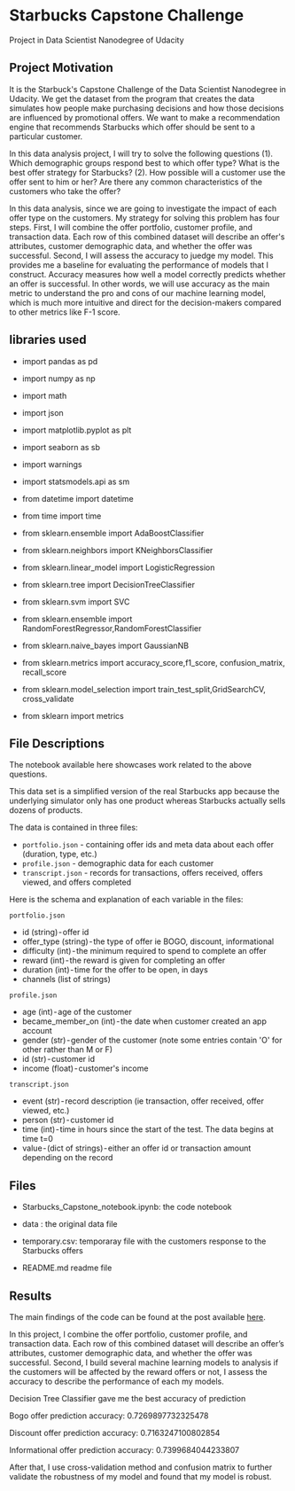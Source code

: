 # Starbucks Capstone Challenge
Project in Data Scientist Nanodegree of Udacity


## Project Motivation<a name="motivation"></a>

It is the Starbuck's Capstone Challenge of the Data Scientist Nanodegree in Udacity. We get the dataset from the program that creates the data simulates how people make purchasing decisions and how those decisions are influenced by promotional offers. We want to make a recommendation engine that recommends Starbucks which offer should be sent to a particular customer.

In this data analysis project, I will try to solve the following questions
(1). Which demographic groups respond best to which offer type? What is the best offer strategy for Starbucks?
(2). How possible will a customer use the offer sent to him or her? Are there any common characteristics of the customers who take the offer?

In this data analysis, since we are going to investigate the impact of each offer type on the customers. My strategy for solving this problem has four steps. First, I will combine the offer portfolio, customer profile, and transaction data. Each row of this combined dataset will describe an offer's attributes, customer demographic data, and whether the offer was successful. Second, I will assess the accuracy to juedge my model. This provides me a baseline for evaluating the performance of models that I construct. Accuracy measures how well a model correctly predicts whether an offer is successful. In other words, we will use accuracy as the main metric to understand the pro and cons of our machine learning model, which is much more intuitive and direct for the decision-makers compared to other metrics like F-1 score.

## libraries used 

- import pandas as pd
- import numpy as np
- import math
- import json
- import matplotlib.pyplot as plt
- import seaborn as sb 
- import warnings
- import statsmodels.api as sm
- from datetime import datetime
- from time import time

- from sklearn.ensemble import AdaBoostClassifier
- from sklearn.neighbors import KNeighborsClassifier
- from sklearn.linear_model import LogisticRegression
- from sklearn.tree import DecisionTreeClassifier
- from sklearn.svm import SVC
- from sklearn.ensemble import RandomForestRegressor,RandomForestClassifier
- from sklearn.naive_bayes import GaussianNB
- from sklearn.metrics import accuracy_score,f1_score, confusion_matrix, recall_score
- from sklearn.model_selection import train_test_split,GridSearchCV, cross_validate
- from sklearn import metrics


## File Descriptions <a name="files"></a>

The notebook available here showcases work related to the above questions.  

This data set is a simplified version of the real Starbucks app because the underlying simulator only has one product whereas Starbucks actually sells dozens of products.

The data is contained in three files:
- `portfolio.json` - containing offer ids and meta data about each offer (duration, type, etc.)
- `profile.json` - demographic data for each customer
- `transcript.json` - records for transactions, offers received, offers viewed, and offers completed

Here is the schema and explanation of each variable in the files:

`portfolio.json`
- id (string) - offer id
- offer_type (string) - the type of offer ie BOGO, discount, informational
- difficulty (int) - the minimum required to spend to complete an offer
- reward (int) - the reward is given for completing an offer
- duration (int) - time for the offer to be open, in days
- channels (list of strings)

`profile.json`
- age (int) - age of the customer
- became_member_on (int) - the date when customer created an app account
- gender (str) - gender of the customer (note some entries contain 'O' for other rather than M or F)
- id (str) - customer id
- income (float) - customer's income

`transcript.json`
- event (str) - record description (ie transaction, offer received, offer viewed, etc.)
- person (str) - customer id
- time (int) - time in hours since the start of the test. The data begins at time t=0
- value - (dict of strings) - either an offer id or transaction amount depending on the record


## Files
- Starbucks_Capstone_notebook.ipynb: the code notebook

- data : the original data file 

- temporary.csv: temporaray file with the customers response to the Starbucks offers 

- README.md readme file

## Results<a name="results"></a>

The main findings of the code can be found at the post available [here](https://medium.com/@yuanjin0318/starbucks-rewards-offer-analysis-fb25b0a6b297).

In this project, l combine the offer portfolio, customer profile, and transaction data. Each row of this combined dataset will describe an offer’s attributes, customer demographic data, and whether the offer was successful. Second, I build several machine learning models to analysis if the customers will be affected by the reward offers or not, I assess the accuracy to describe the performance of each my models.

Decision Tree Classifier gave me the best accuracy of prediction

Bogo offer prediction accuracy: 0.7269897732325478

Discount offer prediction accuracy: 0.7163247100802854

Informational offer prediction accuracy: 0.7399684044233807

After that, I use cross-validation method and confusion matrix to further validate the robustness of my model and found that my model is robust.
